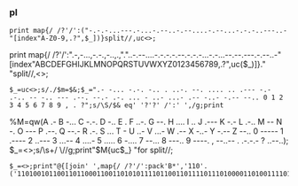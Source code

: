 ### pl
```
print map{/ /?'/':("-.-.-...---.-...-.--..-.--....-.--...-.-.-..---..-"[index"A-Z0-9,.?",$_])}split//,uc<>;
```
print map{/ /?'/':".-,-...,-.-.,-..,.,"."..-.--....-.-.-.-.--.-.-.-...-.-...--.--.---.-.--..-"[index"ABCDEFGHIJKLMNOPQRSTUVWXYZ0123456789,.?",uc($_)]}." "split//,<>;
```
$_=uc<>;s/./$m=$&;$_=".- -... -.-. -.. . ..-. --. .... .. .--- -.- .-.. -- -.. --- .--. --.- .-. ... - ..- ...- .-- -..- -.-- --.. 0 1 2 3 4 5 6 7 8 9 , . ?";s/\S/$& eq' '?'?' /':' ',/g;print
```
%M=qw(A .- B -... C -.-. D -.. E . F ..-. G --. H .... I .. J .--- K -.- L .-.. M -- N -. O --- P .--. Q --.- R .-. S ... T - U ..- V ...- W .-- X -..- Y -.-- Z --.. 0 ----- 1 .---- 2 ..--- 3 ...-- 4 ....- 5 ..... 6 -.... 7 --... 8 ---.. 9 ----. , --..-- . .-.-.- ? ..--..);
$_=<>;s/\s+/ \//g;print"$M{uc$_} "for split//;
```
$_=<>;print"@{[join' ',map{/ /?'/':pack'B*','110'.('110100101100110110001100110101011110110011011110111010000110100111101001'[(ord($_)-32)%64*6,6])}split//]}"
```
